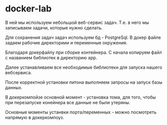 # docker-lab

В ней мы используем небольшой веб-сервис задач. Т.е. в него мы записываем задачи, которые нужно сделать.

Для сохранения задач задач используем бд - PostgreSql.
В докер файле задаем рабочие директориии и переменные окружения.

Благодаря докерфайлу при сборке контейнера. С начала копируем файл с названием библиотек в директорию app.

Далее устанавливаем все необходимые библиотеки для запуска нашего вебсервиса. 

После корректной установки питона выполняем запросы на запуск базы данных.

В докеркомпойзе основной момент - установка тома, для того, чтобы при перезапуске конейнера все данные не были утеряны.

Основные моменты устанвки порта/переменных - можно посмотреть напрямую в докеркомпоуз.
